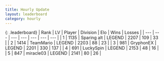 ```yaml
---
title: Hourly Update
layout: leaderboard
category: hourly
---
```


{: .leaderboard}
| Rank | LV | Player | Division | Elo | Wins | Losses |
| --- | --- | --- | --- | --- | --- | --- |
| <span data-change="0">1</span> | 1135 | <span title="ID: 203132">Sparing alt</span> | LEGEND | <span data-change="0">2207</span> | <span data-change="0">109</span> | <span data-change="0">33</span> |
| <span data-change="0">2</span> | 1414 | <span title="ID: 164871">TeamMario</span> | LEGEND | <span data-change="0">2203</span> | <span data-change="0">88</span> | <span data-change="0">23</span> |
| <span data-change="0">3</span> | 981 | <span title="ID: 315148">GryphonEX</span> | LEGEND | <span data-change="15">2201</span> | <span data-change="6">330</span> | <span data-change="1">137</span> |
| <span data-change="1">4</span> | 691 | <span title="ID: 498412">LuckySpin</span> | LEGEND | <span data-change="1">2153</span> | <span data-change="2">48</span> | <span data-change="1">16</span> |
| <span data-change="-1">5</span> | 847 | <span title="ID: 416373">miracle03</span> | LEGEND | <span data-change="-14">2141</span> | <span data-change="0">80</span> | <span data-change="1">26</span> |
